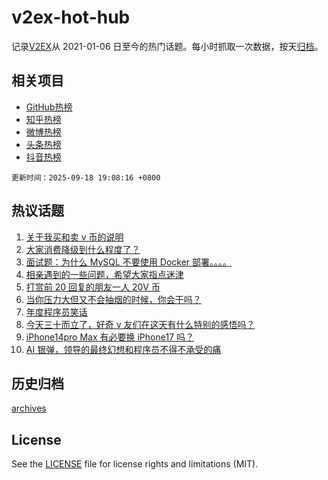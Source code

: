 # v2ex-hot-hub

 记录[V2EX](https://www.v2ex.com/)从 2021-01-06 日至今的热门话题。每小时抓取一次数据，按天[归档](archives)。
 
 ## 相关项目

- [GitHub热榜](https://github.com/lonnyzhang423/github-hot-hub)
- [知乎热榜](https://github.com/lonnyzhang423/zhihu-hot-hub)
- [微博热榜](https://github.com/lonnyzhang423/weibo-hot-hub)
- [头条热榜](https://github.com/lonnyzhang423/toutiao-hot-hub)
- [抖音热榜](https://github.com/lonnyzhang423/douyin-hot-hub)


 `更新时间：2025-09-18 19:08:16 +0800`

## 热议话题

1. [关于我买和卖 v 币的说明](https://www.v2ex.com/t/1160134)
1. [大家消费降级到什么程度了？](https://www.v2ex.com/t/1160070)
1. [面试题：为什么 MySQL 不要使用 Docker 部署。。。。](https://www.v2ex.com/t/1160112)
1. [相亲遇到的一些问题，希望大家指点迷津](https://www.v2ex.com/t/1160089)
1. [打赏前 20 回复的朋友一人 20V 币](https://www.v2ex.com/t/1160215)
1. [当你压力大但又不会抽烟的时候，你会干吗？](https://www.v2ex.com/t/1160175)
1. [年度程序员笑话](https://www.v2ex.com/t/1160205)
1. [今天三十而立了，好奇 v 友们在这天有什么特别的感悟吗？](https://www.v2ex.com/t/1160102)
1. [iPhone14pro Max 有必要换 iPhone17 吗？](https://www.v2ex.com/t/1160081)
1. [AI 银弹，领导的最终幻想和程序员不得不承受的痛](https://www.v2ex.com/t/1160144)

## 历史归档

[archives](archives)

## License

See the [LICENSE](LICENSE) file for license rights and limitations (MIT).
